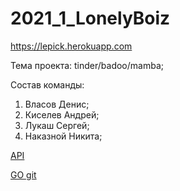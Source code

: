# 2021_1_LonelyBoiz

https://lepick.herokuapp.com

Тема проекта: tinder/badoo/mamba;

Состав команды:
1) Власов Денис;
2) Киселев Андрей;
3) Лукаш Сергей;
4) Наказной Никита;

[API](https://hackmd.io/nPSHzr2oSrqKoPsEHbxiDw)

[GO git](https://github.com/go-park-mail-ru/2021_1_LonelyBoiz)
